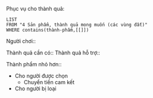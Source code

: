 Phục vụ cho thành quả:
```dataview
LIST
FROM "4 Sản phẩm, thành quả mong muốn (các vùng đất)" 
WHERE contains(thành-phẩm,[[]])
```
Người chơi::

Thành quả cần có::
Thành quả hỗ trợ::

Thành phẩm nhỏ hơn::
-   Cho người được chọn
    -   Chuyển tiền cam kết
-   Cho người bị loại